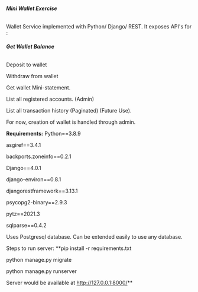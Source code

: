 ###### **Mini Wallet Exercise**

Wallet Service implemented with Python/ Django/ REST.
It exposes API's for :

###### **Get Wallet Balance**

Deposit to wallet

Withdraw from wallet

Get wallet Mini-statement.

List all registered accounts. (Admin)

List all transaction history (Paginated) (Future Use).

For now, creation of wallet is handled through admin.

**Requirements:**
Python==3.8.9

asgiref==3.4.1

backports.zoneinfo==0.2.1

Django==4.0.1

django-environ==0.8.1

djangorestframework==3.13.1

psycopg2-binary==2.9.3

pytz==2021.3

sqlparse==0.4.2


Uses Postgresql database. Can be extended easily to use any database.

Steps to run server:
**pip install -r requirements.txt

python manage.py migrate

python manage.py runserver

Server would be available at http://127.0.0.1:8000/**
